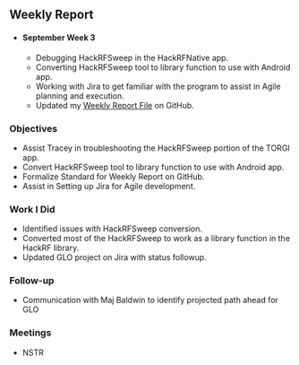 ## Weekly Report

   -  #### September Week 3
      *  Debugging HackRFSweep in the HackRFNative app.
      *  Converting HackRFSweep tool to library function to use with Android app.
      *  Working with Jira to get familiar with the program to assist in Agile planning and execution.
      *  Updated my [Weekly Report File](rod.md) on GitHub.

   ### Objectives
  -  Assist Tracey in troubleshooting the HackRFSweep portion of the TORGI app.
  -  Convert HackRFSweep tool to library function to use with Android app.
  -  Formalize Standard for Weekly Report on GitHub.
  -  Assist in Setting up Jira for Agile development.

   ### Work I Did
  -  Identified issues with HackRFSweep conversion.
  -  Converted most of the HackRFSweep to work as a library function in the HackRF library.
  -  Updated GLO project on Jira with status followup.

   ### Follow-up
  -  Communication with Maj Baldwin to identify projected path ahead for GLO

   ### Meetings
  -  NSTR
